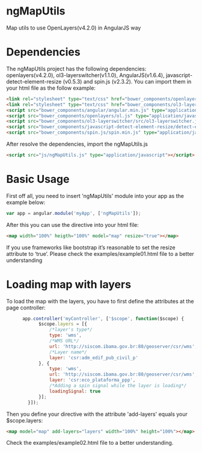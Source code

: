 # ngMapUtils
Map utils to use OpenLayers(v4.2.0) in AngularJS way

# Dependencies 
The ngMapUtils project has the following dependencies: openlayers(v4.2.0), ol3-layerswitcher(v1.1.0), AngularJS(v1.6.4), javascript-detect-element-resize (v0.5.3) and spin.js (v2.3.2). You can import them in your html file as the follow example:

```html
<link rel="stylesheet" type="text/css" href="bower_components/openlayers/ol.css">
<link rel="stylesheet" type="text/css" href="bower_components/ol3-layerswitcher/src/ol3-layerswitcher.css">
<script src="bower_components/angular/angular.min.js" type="application/javascript"></script>
<script src="bower_components/openlayers/ol.js" type="application/javascript"></script>
<script src="bower_components/ol3-layerswitcher/src/ol3-layerswitcher.js" type="application/javascript"></script>
<script src="bower_components/javascript-detect-element-resize/detect-element-resize.js" type="application/javascript"></script>
<script src="bower_components/spin.js/spin.min.js" type="application/javascript"></script>
 ```
After resolve the dependencies, import the ngMapUtils.js
```html
<script src="js/ngMapUtils.js" type="application/javascript"></script>
```
# Basic Usage
First off all, you need to insert 'ngMapUtils' module into your app as the example below:

```javascript
var app = angular.module('myApp', ['ngMapUtils']);
```

After this you can use the <map> directive into your html file:

```html
<map width="100%" heigth="100%" model="map" resize="true"></map>
```
If you use frameworks like bootstrap it’s reasonable to set the resize attribute to ‘true’.
Please check the examples/example01.html file to a better understanding

# Loading map with layers
To load the map with the layers, you have to first define the attributes at the page controller: 
```javascript
      app.controller('myController', ['$scope', function($scope) {
            $scope.layers = [{
                /*layer's type*/
                type: 'wms',
                /*WMS URL*/
                url: 'http://siscom.ibama.gov.br:80/geoserver/csr/wms',
                /*Layer name*/
                layer: 'csr:adm_edif_pub_civil_p'
            }, {
                type: 'wms',
                url: 'http://siscom.ibama.gov.br:80/geoserver/csr/wms',
                layer: 'csr:eco_plataforma_ppp',
                /*Adding a spin signal while the layer is loading*/
                loadingSignal: true
            }];
        }]);
```
Then you define your <map> directive with the attribute 'add-layers' equals your $scope.layers:
```html
<map model="map" add-layers="layers" width="100%" height="100%"></map>
```
Check the examples/example02.html file to a better understanding.